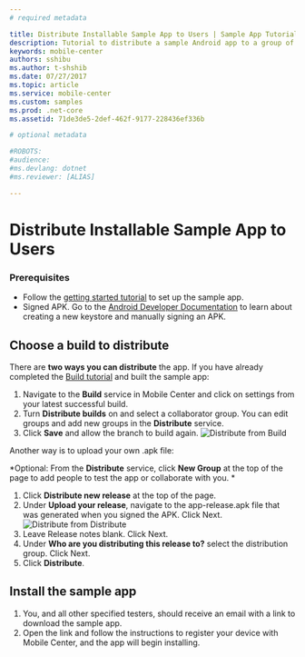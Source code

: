 ```yaml
---
# required metadata

title: Distribute Installable Sample App to Users | Sample App Tutorials
description: Tutorial to distribute a sample Android app to a group of users in Mobile Center.
keywords: mobile-center
authors: sshibu
ms.author: t-shshib
ms.date: 07/27/2017
ms.topic: article
ms.service: mobile-center
ms.custom: samples
ms.prod: .net-core
ms.assetid: 71de3de5-2def-462f-9177-228436ef336b

# optional metadata

#ROBOTS:
#audience:
#ms.devlang: dotnet
#ms.reviewer: [ALIAS]

---
```


# Distribute Installable Sample App to Users
### Prerequisites
- Follow the [getting started tutorial](getting-started.md) to set up the sample app.
- Signed APK. Go to the [Android Developer Documentation](https://developer.android.com/studio/index.html) to learn about creating a new keystore and manually signing an APK.


## Choose a build to distribute
There are **two ways you can distribute** the app.
If you have already completed the [Build tutorial](build.md) and built the sample app:
1. Navigate to the **Build** service in Mobile Center and click on settings from your latest successful build.
2. Turn **Distribute builds** on and select a collaborator group. You can edit groups and add new groups in the **Distribute** service.
3. Click **Save** and allow the branch to build again.
  ![Distribute from Build](images/distributeFromBuild.gif)


Another way is to upload your own .apk file:

*Optional: From the **Distribute** service, click **New Group** at the top of the page to add people to test the app or collaborate with you. *
1. Click **Distribute new release** at the top of the page.
2. Under **Upload your release**, navigate to the app-release.apk file that was generated when you signed the APK. Click Next.  
  ![Distribute from Distribute](images/distributeFromBeacon.gif)
3. Leave Release notes blank. Click Next.
4. Under **Who are you distributing this release to?** select the distribution group. Click Next.
5. Click **Distribute**.



## Install the sample app
1. You, and all other specified testers, should receive an email with a link to download the sample app.
2. Open the link and follow the instructions to register your device with Mobile Center, and the app will begin installing.
